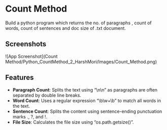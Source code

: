 
# Count Method

Build a python program which returns the no. of paragraphs , count of words, count of sentences and doc size of .txt document.




## Screenshots

![App Screenshot](Count Method/Python_CountMethod_2_HarshMori/Images/Count_Method.png)


## Features

-	__Paragraph Count__: Splits the text using “\n\n” as paragraphs are often separated by double line breaks.
-	__Word Count__: Uses a regular expression “\b\w+\b” to match all words in the text.
-	__Sentence Count__: Splits the content using sentence-ending punctuation marks ., ?, and !.
-	__File Size__: Calculates the file size using “os.path.getsize()”.
